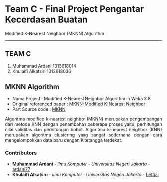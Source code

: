 # Team C - Final Project Pengantar Kecerdasan Buatan
Modified K-Nearest Neighbor (MKNN) Algorithm
- - - -

## TEAM C ##

  1. Muhammad Ardani 1313618014
  2. Khulaifi Alkatsiri 1313618036

## MKNN Algorithm ##
* Nama Project : Modified K-Nearest Neighbor Algorithm in Weka 3.8
* Original referenced paper : [MKNN: Modified K-Nearest Neighbor](root/MKNN)
* Part Source code : [MKNN](src/main/java/weka/classifiers/lazy/MKNN.java)

<p align="justify">
      Algoritma modified k-nearest neighbor (MKNN) merupakan pengembangan dari metode KNN dengan penambahan beberapa proses yaitu, perhitungan nilai validitas dan perhitungan bobot. Algoritma k-nearest neighbor (KNN) merupakan algoritma clustering yang sangat sederhana dengan cara mengelompokkan data baru dengan K tetangga terdekat. 
</p>

### Contributors ###

* **Muhammad Ardani** - *Ilmu Komputer - Universitas Negeri Jakarta* - [ardani77](https://github.com/ardani77)
* **Khulaifi Alkatsiri** - *Ilmu Komputer - Universitas Negeri Jakarta* - [Leffial](https://github.com/Leffial)